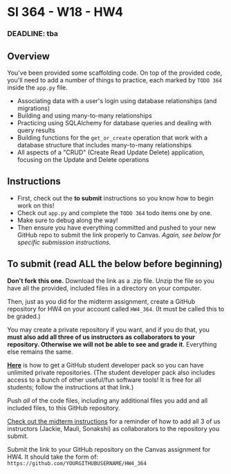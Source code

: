 # SI 364 - W18 - HW4

### DEADLINE: tba

## Overview

You've been provided some scaffolding code. On top of the provided code, you'll need to add a number of things to practice, each marked by `TODO 364` inside the `app.py` file.

* Associating data with a user's login using database relationships (and migrations)
* Building and using many-to-many relationships
* Practicing using SQLAlchemy for database queries and dealing with query results
* Building functions for the `get_or_create` operation that work with a database structure that includes many-to-many relationships
* All aspects of a "CRUD" (Create Read Update Delete) application, focusing on the Update and Delete operations

## Instructions

* First, check out the **to submit** instructions so you know how to begin work on this!
* Check out `app.py` and complete the `TODO 364` todo items one by one.
* Make sure to debug along the way!
* Then ensure you have everything committed and pushed to your new GitHub repo to submit the link properly to Canvas. *Again, see below for specific submission instructions.*

## To submit (read ALL the below before beginning)

**Don't fork this one.** Download the link as a .zip file. Unzip the file so you have all the provided, included files in a directory on your computer.

Then, just as you did for the midterm assignment, create a GitHub repository for HW4 on your account called `HW4_364`. (It must be called this to be graded.)

You may create a private repository if you want, and if you do that, you **must also add all three of us instructors as collaborators to your repository. Otherwise we will not be able to see and grade it**. Everything else remains the same.

**[Here](https://help.github.com/articles/applying-for-a-student-developer-pack/)** is how to get a GitHub student developer pack so you can have unlimited private repositories. (The student developer pack also includes access to a bunch of other useful/fun software tools! It is free for all students; follow the instructions at that link.)

Push *all* of the code files, including any additional files you add and all included files, to this GitHub repository.

[Check out the midterm instructions](https://github.com/SI364-Winter2018/Midterm-Instructions) for a reminder of how to add all 3 of us instructors (Jackie, Mauli, Sonakshi) as collaborators to the repository you submit.

Submit the link to your GitHub repository on the Canvas assignment for HW4. It should take the form of: `https://github.com/YOURGITHUBUSERNAME/HW4_364`
